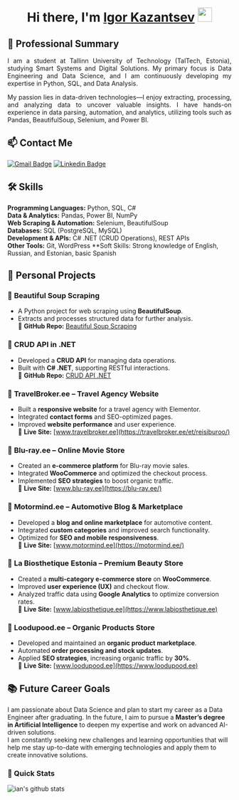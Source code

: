 <h1 align="center">Hi there, I'm <a href="https://www.linkedin.com/in/igor-kazantsev/" target="_blank">Igor Kazantsev</a> <img
src="https://github.com/blackcater/blackcater/raw/main/images/Hi.gif" height="32" /></h1>

## 🎯 Professional Summary

<p align="justify">
  I am a student at Tallinn University of Technology (TalTech, Estonia), studying Smart Systems and Digital Solutions. My primary focus is Data Engineering and Data Science, and I am continuously developing my expertise in Python, SQL, and Data Analysis.</p>

 <p align="justify"> My passion lies in data-driven technologies—I enjoy extracting, processing, and analyzing data to uncover valuable insights. I have hands-on experience in data parsing, automation, and analytics, utilizing tools such as Pandas, BeautifulSoup, Selenium, and Power BI.
</p>

## 📫 Contact Me

[![Gmail Badge](https://img.shields.io/badge/-igor.kazantsev@taltech.ee-c14438?style=flat-square&logo=Gmail&logoColor=white&link=mailto:igor.kazantsev@taltech.ee)](mailto:igor.kazantsev@taltech.ee)
[![Linkedin Badge](https://img.shields.io/badge/-igorkazantsev-blue?style=flat-square&logo=Linkedin&logoColor=white&link=https://www.linkedin.com/in/igor-kazantsev/)](https://www.linkedin.com/in/igor-kazantsev/)

## 🛠 Skills
**Programming Languages:** Python, SQL, C#  
**Data & Analytics:** Pandas, Power BI, NumPy  
**Web Scraping & Automation:** Selenium, BeautifulSoup  
**Databases:** SQL (PostgreSQL, MySQL)  
**Development & APIs:** C# .NET (CRUD Operations), REST APIs  
**Other Tools:** Git, WordPress
**Soft Skills: Strong knowledge of English, Russian, and Estonian, basic Spanish
 

## 💼 Personal Projects

### 🔹 **Beautiful Soup Scraping**  
- A Python project for web scraping using **BeautifulSoup**.  
- Extracts and processes structured data for further analysis.  
📍 **GitHub Repo:** [Beautiful Soup Scraping](https://github.com/IgorKazantsev/Beautiful-Soap-Scrapping)  

### 🔹 **CRUD API in .NET**  
- Developed a **CRUD API** for managing data operations.  
- Built with **C# .NET**, supporting RESTful interactions.  
📍 **GitHub Repo:** [CRUD API .NET](https://github.com/IgorKazantsev/CRUD-API)  

### 🔹 **TravelBroker.ee – Travel Agency Website**  
- Built a **responsive website** for a travel agency with Elementor.  
- Integrated **contact forms** and SEO-optimized pages.  
- Improved **website performance** and user experience.  
📍 **Live Site:** [www.travelbroker.ee](https://travelbroker.ee/et/reisiburoo/)  

### 🔹 **Blu-ray.ee – Online Movie Store**  
- Created an **e-commerce platform** for Blu-ray movie sales.  
- Integrated **WooCommerce** and optimized the checkout process.  
- Implemented **SEO strategies** to boost organic traffic.  
📍 **Live Site:** [www.blu-ray.ee](https://blu-ray.ee/)  

### 🔹 **Motormind.ee – Automotive Blog & Marketplace**  
- Developed a **blog and online marketplace** for automotive content.  
- Integrated **custom categories** and improved search functionality.  
- Optimized for **SEO and mobile responsiveness**.  
📍 **Live Site:** [www.motormind.ee](https://motormind.ee/) 

### 🔹 **La Biosthetique Estonia – Premium Beauty Store**  
- Created a **multi-category e-commerce store** on **WooCommerce**.  
- Improved **user experience (UX)** and checkout flow.  
- Analyzed traffic data using **Google Analytics** to optimize conversion rates.  
📍 **Live Site:** [www.labiosthetique.ee](https://www.labiosthetique.ee)  

### 🔹 **Loodupood.ee – Organic Products Store**  
- Developed and maintained an **organic product marketplace**.  
- Automated **order processing and stock updates**.  
- Applied **SEO strategies**, increasing organic traffic by **30%**.  
📍 **Live Site:** [www.loodupood.ee](https://www.loodupood.ee)  

## 📚 Future Career Goals  

I am passionate about Data Science and plan to start my career as a Data Engineer after graduating. In the future, I aim to pursue a **Master’s degree in Artificial Intelligence** to deepen my expertise and work on advanced AI-driven solutions.  
I am constantly seeking new challenges and learning opportunities that will help me stay up-to-date with emerging technologies and apply them to create innovative solutions.

### 🚀 Quick Stats
![ian's github stats](https://github-readme-stats.vercel.app/api?username=IgorKazantsev&show_icons=true&hide=["issues"]&theme=dark)
